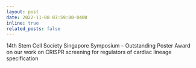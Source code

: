 ```yaml
---
layout: post
date: 2022-11-08 07:59:00-0400
inline: true
related_posts: false
---
```


14th Stem Cell Society Singapore Symposium – Outstanding Poster Award
on our work on CRISPR screening for regulators of cardiac lineage specification
